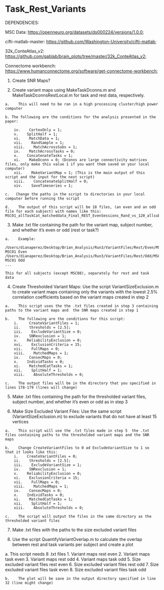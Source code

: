 # Task_Rest_Variants
DEPENDENCIES: 

MSC Data: https://openneuro.org/datasets/ds000224/versions/1.0.0;

cifti-matlab-master: https://github.com/Washington-University/cifti-matlab;

32k_ConteAtlas_v2: https://github.com/gablab/brain_plots/tree/master/32k_ConteAtlas_v2;

Connectome workbench: https://www.humanconnectome.org/software/get-connectome-workbench;

1. Create SNR Maps?

2.    Create variant maps using MakeTaskDconns.m and MakeTaskDconnsRestLocal.m for task and rest data, respectively. 

    a.    This will need to be ran in a high processing cluster/high power computer 
    
    b. The following are the conditions for the analysis presented in the paper:
    
        iv.    CortexOnly = 1;
        v.    SplitHalf = 1;
        vi.    MatchData = 1;
        vii.    RandSample = 1;
        viii.    MatchAcrossSubs = 1;
        ix.    MatchAcrossTasks = 0;
        x.    ConcatenateTasks = 1;
        xi.    MakeDconn = 0; (Dconns are large connectivity matrices files, only make this value 1 if you want them saved on your local computer)
        xii.    MakeVariantMap = 1; (This is the main output of this script and the input for the next script)
        xiii.    ConcatenateSplitHalf = 0;
        xiv.    SaveTimeseries = 1;
        
    c.   Change the paths in the script to directories in your local computer before running the script 
    
    d.    The output of this script will be 18 files, (an even and an odd file for each subject) with names like this: 
    MSC01_allTaskCat_matcheddata_Final_REST_EvenSessions_Rand_vs_120_allsubs_corr_cortex_corr.dtseries.nii

3.    Make .txt file containing the path for the variant map, subject number, and whether it’s even or odd (rest or task?) 
    
    a.    Example:
    
    /Users/dianaperez/Desktop/Brian_Analysis/Run3/VariantFiles/Rest/Even/MSC01_matcheddata_REST_Variant_Size_SNRExclude_Even_2.5.dtseries.nii MSC01 Even
    /Users/dianaperez/Desktop/Brian_Analysis/Run3/VariantFiles/Rest/Odd/MSC01_matcheddata_REST_Variant_Size_SNRExclude_Odd_2.5.dtseries.nii MSC01 Odd
    ...
    
    This for all subjects (except MSC08), separately for rest and task data 


4.    Create Thresholded Variant Maps: Use the script VariantSizeExclusion.m to create variant maps containing only the variants with the lowest 2.5% correlation coefficients based on the variant maps created in step 2 
    
    a.    This script uses the the .txt files created in step 3 containing paths to the variant maps and  the SNR maps created in step 1
    
    b.    The following are the conditions for this script:
        i.     CreateVariantFiles = 1;
        ii.    thresholds = [2.5];  
        iii.    ExcludeVariantSize = 0;
        iv.    SNRexclusion = 1;  
        v.    ReliabilityExclusion = 0; 
        xvi.    ExclusionCriteria = 15; 
        vii.    FullMaps = 0;    
        viii.    MatchedMaps = 1; 
        ix.    ConsecMaps = 0;  
        x.    IndividTasks = 0;  
        xi.    MatchedCatTasks = 1;
        xii.    SplitHalf = 1;  
        xiii.    AbsoluteThresholds = 0;
    
    c.    The output files will be in the directory that you specified in lines 178-179 (lines will change)
    
5.    Make .txt files containing the path for the thresholded variant files, subject number, and whether it’s even or odd as in step 3

6.    Make Size Excluded Variant Files: Use the same script (VariantSizeExclusion.m) to exclude variants that do not have at least 15 vertices
    
    a.    This script will use the .txt files made in step 5  the .txt files containing paths to the thresholded variant maps and the SNR maps 
    
    b.    Change CreateVariantFiles to 0 ad ExcludeVariantSize to 1 so that it looks like this:
        i.    CreateVariantFiles = 0;
        ii.    thresholds = [2.5];  
        iii.    ExcludeVariantSize = 1;
        iv.    SNRexclusion = 1;  
        v.    ReliabilityExclusion = 0; 
        vi.    ExclusionCriteria = 15; 
        vii.    FullMaps = 0;    
        viii.    MatchedMaps = 1; 
        ix.    ConsecMaps = 0;  
        x.    IndividTasks = 0;  
        xi.    MatchedCatTasks = 1;
        xii.    SplitHalf = 1;  
        xiii.    AbsoluteThresholds = 0;
    
    c.    The script will output the files in the same directory as the thresholded variant files

7.    Make .txt files with the paths to the size excluded variant files 

8.    Use the script QuantifyVariantOverlap.m to calculate the overlap between rest and task variants per subject and create a plot
   
   a.    This script needs 8 .txt files
        1.    Variant maps rest even
        2.    Variant maps task even
        3.    Variant maps rest odd
        4.    Variant maps task odd
        5.    Size excluded variant files rest even
        6.    Size excluded variant files rest odd
        7.    Size excluded variant files task even
        8.    Size excluded variant files task odd
        
    b.    The plot will be save in the output directory specified in line 32 (line might change)


